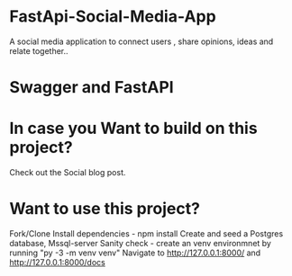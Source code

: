 # FastApi-Social-Media-App
A social media application to connect users , share opinions, ideas and relate together..

# Swagger and FastAPI
# In case you Want to build on this project?
   Check out the Social blog post.

# Want to use this project?
   Fork/Clone
   Install dependencies - npm install
   Create and seed a Postgres database, Mssql-server
   Sanity check - create an venv environmnet by running "py -3 -m  venv venv"
   Navigate to http://127.0.0.1:8000/ and http://127.0.0.1:8000/docs
